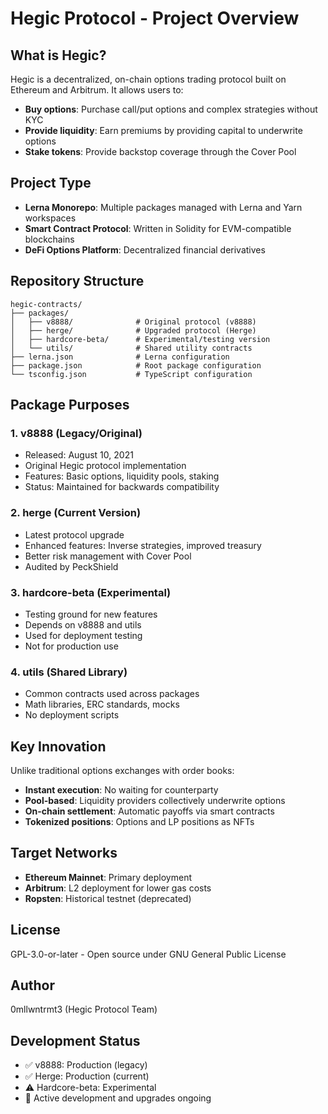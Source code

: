 # Hegic Protocol - Project Overview

## What is Hegic?

Hegic is a decentralized, on-chain options trading protocol built on Ethereum and Arbitrum. It allows users to:
- **Buy options**: Purchase call/put options and complex strategies without KYC
- **Provide liquidity**: Earn premiums by providing capital to underwrite options
- **Stake tokens**: Provide backstop coverage through the Cover Pool

## Project Type

- **Lerna Monorepo**: Multiple packages managed with Lerna and Yarn workspaces
- **Smart Contract Protocol**: Written in Solidity for EVM-compatible blockchains
- **DeFi Options Platform**: Decentralized financial derivatives

## Repository Structure

```
hegic-contracts/
├── packages/
│   ├── v8888/              # Original protocol (v8888)
│   ├── herge/              # Upgraded protocol (Herge)
│   ├── hardcore-beta/      # Experimental/testing version
│   └── utils/              # Shared utility contracts
├── lerna.json              # Lerna configuration
├── package.json            # Root package configuration
└── tsconfig.json           # TypeScript configuration
```

## Package Purposes

### 1. **v8888** (Legacy/Original)
- Released: August 10, 2021
- Original Hegic protocol implementation
- Features: Basic options, liquidity pools, staking
- Status: Maintained for backwards compatibility

### 2. **herge** (Current Version)
- Latest protocol upgrade
- Enhanced features: Inverse strategies, improved treasury
- Better risk management with Cover Pool
- Audited by PeckShield

### 3. **hardcore-beta** (Experimental)
- Testing ground for new features
- Depends on v8888 and utils
- Used for deployment testing
- Not for production use

### 4. **utils** (Shared Library)
- Common contracts used across packages
- Math libraries, ERC standards, mocks
- No deployment scripts

## Key Innovation

Unlike traditional options exchanges with order books:
- **Instant execution**: No waiting for counterparty
- **Pool-based**: Liquidity providers collectively underwrite options
- **On-chain settlement**: Automatic payoffs via smart contracts
- **Tokenized positions**: Options and LP positions as NFTs

## Target Networks

- **Ethereum Mainnet**: Primary deployment
- **Arbitrum**: L2 deployment for lower gas costs
- **Ropsten**: Historical testnet (deprecated)

## License

GPL-3.0-or-later - Open source under GNU General Public License

## Author

0mllwntrmt3 (Hegic Protocol Team)

## Development Status

- ✅ v8888: Production (legacy)
- ✅ Herge: Production (current)
- ⚠️ Hardcore-beta: Experimental
- 📝 Active development and upgrades ongoing

